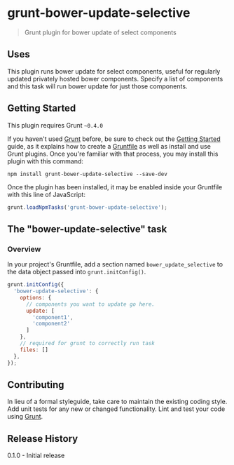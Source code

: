 # grunt-bower-update-selective

> Grunt plugin for bower update of select components

## Uses
This plugin runs bower update for select components, useful for regularly updated privately hosted bower components. Specify a list of components and this task will run bower update for just those components. 

## Getting Started
This plugin requires Grunt `~0.4.0`

If you haven't used [Grunt](http://gruntjs.com/) before, be sure to check out the [Getting Started](http://gruntjs.com/getting-started) guide, as it explains how to create a [Gruntfile](http://gruntjs.com/sample-gruntfile) as well as install and use Grunt plugins. Once you're familiar with that process, you may install this plugin with this command:

```shell
npm install grunt-bower-update-selective --save-dev
```

Once the plugin has been installed, it may be enabled inside your Gruntfile with this line of JavaScript:

```js
grunt.loadNpmTasks('grunt-bower-update-selective');
```

## The "bower-update-selective" task

### Overview
In your project's Gruntfile, add a section named `bower_update_selective` to the data object passed into `grunt.initConfig()`.

```js
grunt.initConfig({
  'bower-update-selective': {
    options: {
      // components you want to update go here.
      update: [
        'component1', 
        'component2'
      ]
    },
    // required for grunt to correctly run task
    files: []
  },
});
```

## Contributing
In lieu of a formal styleguide, take care to maintain the existing coding style. Add unit tests for any new or changed functionality. Lint and test your code using [Grunt](http://gruntjs.com/).

## Release History
0.1.0 - Initial release
